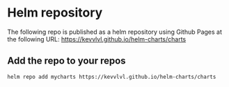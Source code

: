 # Helm repository

The following repo is published as a helm repository using Github Pages at the following URL: https://kevvlvl.github.io/helm-charts/charts

## Add the repo to your repos
```
helm repo add mycharts https://kevvlvl.github.io/helm-charts/charts
```
